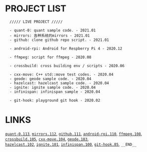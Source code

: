 
# PROJECT LIST
```
  ///// LIVE PROJECT /////

  - quant-0: quant sample code. - 2021.01
  - mirrors: 各种系统的mirrors - 2021.01
  - github: clone github repo script. - 2021.01

  - android-rpi: Android for Respberry Pi 4 - 2020.12

  - ffmpeg: script for ffmpeg - 2020.08

  - crossbuild: cross building env / scripts - 2020.06

  - cxx-move: C++ std::move test codes. - 2020.04
  - geode: geode sample code. - 2020.04
  - hazelcast: hazelcast sample code. - 2020.04
  - ignite: ignite sample code. - 2020.04
  - infinispan: infinispan sample - 2020.04

  - git-hook: playground git hook - 2020.02
```

# LINKS
[`quant-0.113`](http://github.com/is/playgrounds/tree/master/quant-0), 
[`mirrors.112`](http://github.com/is/playgrounds/tree/master/mirrors), 
[`github.111`](http://github.com/is/playgrounds/tree/master/github), 
[`android-rpi.110`](http://github.com/is/playgrounds/tree/master/android-rpi), 
[`ffmpeg.108`](http://github.com/is/playgrounds/tree/master/ffmpeg), 
[`crossbuild.105`](http://github.com/is/playgrounds/tree/master/crossbuild), 
[`cxx-move.104`](http://github.com/is/playgrounds/tree/master/cxx-move), 
[`geode.103`](http://github.com/is/playgrounds/tree/master/geode),   
[`hazelcast.102`](http://github.com/is/playgrounds/tree/master/hazelcast), 
[`ignite.101`](http://github.com/is/playgrounds/tree/master/ignite), 
[`infinispan.100`](http://github.com/is/playgrounds/tree/master/infinispan), 
[`git-hook.85`](http://github.com/is/playgrounds/tree/master/git-hook), 
`__END__`

